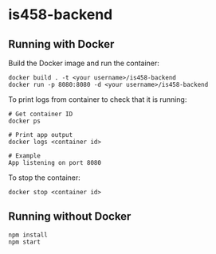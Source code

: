 # is458-backend

## Running with Docker

Build the Docker image and run the container:

```
docker build . -t <your username>/is458-backend
docker run -p 8080:8080 -d <your username>/is458-backend
```

To print logs from container to check that it is running:

```
# Get container ID
docker ps

# Print app output
docker logs <container id>

# Example
App listening on port 8080
```

To stop the container:

```
docker stop <container id>

```
## Running without Docker

```
npm install
npm start
```
